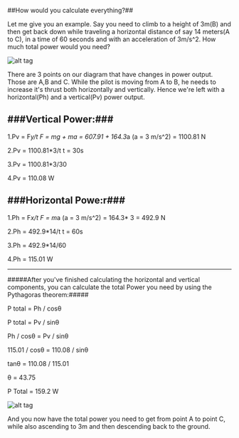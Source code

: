 ##How would you calculate everything?##

Let me give you an example. Say you need to climb to a height of 3m(B) and then get back down while traveling a horizontal distance of say 14 meters(A to C), in a time of 60 seconds and with an acceleration of 3m/s^2. How much total power would you need?

![alt tag](http://i.imgur.com/bw9koSm.png)

There are 3 points on our diagram that have changes in power output. Those are A,B and C.
While the pilot is moving from A to B, he needs to increase it's thrust both horizontally and vertically.
Hence we're left with a horizontal(Ph) and a vertical(Pv) power output.

###Vertical Power:###
---

1.Pv = F*y/t 		 F = mg + ma = 607.91 + 164.3*a (a = 3 m/s^2) = 1100.81 N

2.Pv = 1100.81*3/t		t = 30s

3.Pv = 1100.81*3/30

4.Pv = 110.08 W

###Horizontal Powe:r###
---

1.Ph = F*x/t		F = m*a (a = 3 m/s^2) = 164.3* 3 = 492.9 N

2.Ph = 492.9*14/t		t = 60s

3.Ph = 492.9*14/60

4.Ph = 115.01 W
***
#####After you've finished calculating the horizontal and vertical components, you can calculate the total Power you need by using the Pythagoras theorem:#####

P total = Ph / cosθ  

P total = Pv / sinθ	

Ph / cosθ = Pv / sinθ    

115.01 / cosθ = 110.08 / sinθ

tanθ = 110.08  / 115.01

θ = 43.75

P Total = 159.2 W

![alt tag](http://i.imgur.com/bcWE1u4.png)

And you now have the total power you need to get from point A to point C, while also ascending to 3m and then descending back to the ground.
